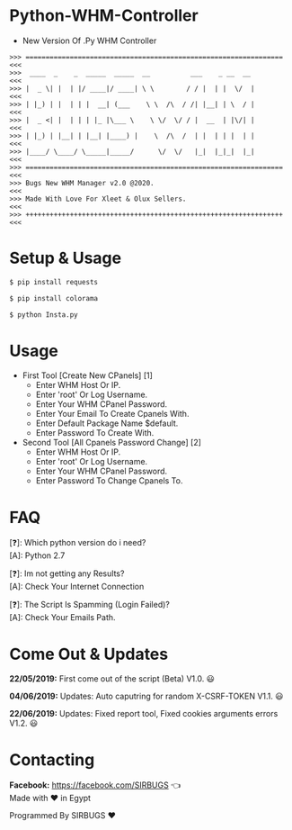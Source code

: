 # Python-WHM-Controller

- New Version Of .Py WHM Controller

```
>>> ================================================================ <<<
>>>  ____  _    _  _____  _____  __          ___    _ __  __         <<<
>>> |  _ \| |  | |/ ____|/ ____| \ \        / / |  | |  \/  |        <<<
>>> | |_) | |  | | |  __| (___    \ \  /\  / /| |__| | \  / |        <<<
>>> |  _ <| |  | | | |_ |\___ \    \ \/  \/ / |  __  | |\/| |        <<<
>>> | |_) | |__| | |__| |____) |    \  /\  /  | |  | | |  | |        <<<
>>> |____/ \____/ \_____|_____/      \/  \/   |_|  |_|_|  |_|        <<<
>>> ================================================================ <<<
>>> Bugs New WHM Manager v2.0 @2020.                                 <<<
>>> Made With Love For Xleet & Olux Sellers.                         <<<
>>> ++++++++++++++++++++++++++++++++++++++++++++++++++++++++++++++++ <<<
```

# Setup & Usage

```bash
$ pip install requests
```
```bash
$ pip install colorama
```
```bash
$ python Insta.py
```

# Usage
- First Tool [Create New CPanels] [1]
  - Enter WHM Host Or IP.
  - Enter 'root' Or Log Username.
  - Enter Your WHM CPanel Password.
  - Enter Your Email To Create Cpanels With.
  - Enter Default Package Name $default.
  - Enter Password To Create With.
- Second Tool [All Cpanels Password Change] [2]
  - Enter WHM Host Or IP.
  - Enter 'root' Or Log Username.
  - Enter Your WHM CPanel Password.
  - Enter Password To Change Cpanels To.

# FAQ
[❓]: Which python version do i need?     
[A]:  Python 2.7  

[❓]: Im not getting any Results?     
[A]:  Check Your Internet Connection

[❓]: The Script Is Spamming (Login Failed)?     
[A]:  Check Your Emails Path. 

# Come Out & Updates
**22/05/2019:** First come out of the script (Beta) V1.0. 😃

**04/06/2019:** Updates: Auto caputring for random X-CSRF-TOKEN V1.1. 😃

**22/06/2019:** Updates: Fixed report tool, Fixed cookies arguments errors V1.2. 😃

# Contacting
**Facebook:** https://facebook.com/SIRBUGS  :point_left:  
Made with ❤️ in Egypt

Programmed By SIRBUGS ❤️
  
